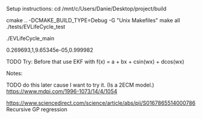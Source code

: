 

Setup instructions:
cd /mnt/c/Users/Danie/Desktop/project/build

cmake .. -DCMAKE_BUILD_TYPE=Debug -G "Unix Makefiles"
make all
./tests/EVLifeCycle_test

./EVLifeCycle_main

0.269693,1,9.65345e-05,0.999982

TODO Try:
Before that use EKF with
f(x) = a + bx + csin(wx) + dcos(wx)

Notes:

TODO do this later cause I want to try it. (Is a 2ECM model.)
https://www.mdpi.com/1996-1073/14/4/1054


https://www.sciencedirect.com/science/article/abs/pii/S0167865514000786
Recursive GP regression 

